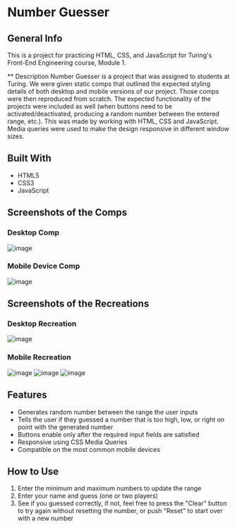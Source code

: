 # Number Guesser
## General Info
This is a project for practicing HTML, CSS, and JavaScript for Turing's Front-End Engineering course, Module 1.

** Description
Number Guesser is a project that was assigned to students at Turing. We were given static comps that outlined the expected styling details of both desktop and mobile versions of our project. Those comps were then reproduced from scratch. The expected functionality of the projects were included as well (when buttons need to be activated/deactivated, producing a random number between the entered range, etc.). This was made by working with HTML, CSS and JavaScript. Media queries were used to make the design responsive in different window sizes.

## Built With
* HTML5
* CSS3
* JavaScript

## Screenshots of the Comps
### Desktop Comp
![image](https://user-images.githubusercontent.com/50784336/61016789-21b81700-a34e-11e9-901e-f0c325528156.png)

### Mobile Device Comp
![image](https://user-images.githubusercontent.com/50784336/61016839-53c97900-a34e-11e9-9e6a-c859f35ccebf.png)

## Screenshots of the Recreations
### Desktop Recreation
![image](https://user-images.githubusercontent.com/50784336/61018497-4fa05a00-a354-11e9-975d-8b8af7772dcd.png)

### Mobile Recreation
![image](https://user-images.githubusercontent.com/50784336/61016997-e833db80-a34e-11e9-9ce2-c09465d391df.png)
![image](https://user-images.githubusercontent.com/50784336/61017409-5036f180-a350-11e9-9349-f6e2cade5c03.png)
![image](https://user-images.githubusercontent.com/50784336/61017421-604ed100-a350-11e9-8300-347ccf2f0cb9.png)

## Features
* Generates random number between the range the user inputs
* Tells the user if they guessed a number that is too high, low, or right on point with the generated number
* Buttons enable only after the required input fields are satisfied
* Responsive using CSS Media Queries
* Compatible on the most common mobile devices

## How to Use
1. Enter the minimum and maximum numbers to update the range 
2. Enter your name and guess (one or two players)
3. See if you guessed correctly, if not, feel free to press the "Clear" button to try again without resetting the number, or push "Reset" to start over with a new number
